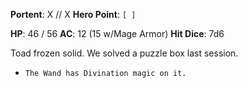 **Portent**: X // X
**Hero Point**: `[ ]`

**HP**: 46 / 56
**AC**: 12 (15 w/Mage Armor)
**Hit Dice**: 7d6

Toad frozen solid. We solved a puzzle box last session.

- `The Wand has Divination magic on it.`